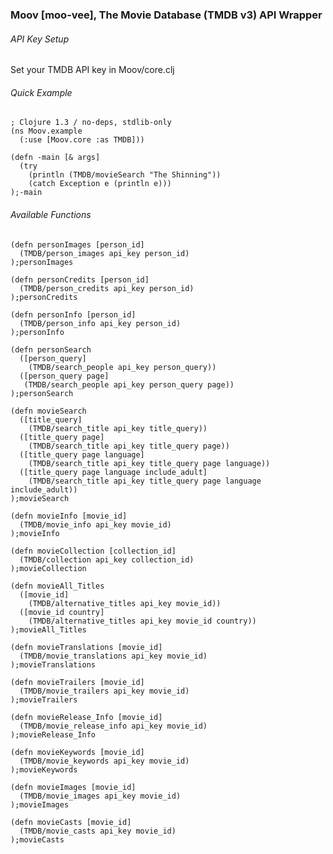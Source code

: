### Moov [moo-vee], The Movie Database (TMDB v3) API Wrapper

###### API Key Setup
Set your TMDB API key in Moov/core.clj

###### Quick Example

    ; Clojure 1.3 / no-deps, stdlib-only
    (ns Moov.example
      (:use [Moov.core :as TMDB]))
    
    (defn -main [& args]
      (try
        (println (TMDB/movieSearch "The Shinning"))
        (catch Exception e (println e)))
    );-main
    
###### Available Functions 
    
    (defn personImages [person_id]
      (TMDB/person_images api_key person_id)
    );personImages
    
    (defn personCredits [person_id]
      (TMDB/person_credits api_key person_id)
    );personCredits
    
    (defn personInfo [person_id]
      (TMDB/person_info api_key person_id)
    );personInfo
    
    (defn personSearch
      ([person_query]
        (TMDB/search_people api_key person_query))
      ([person_query page]
       (TMDB/search_people api_key person_query page))
    );personSearch
    
    (defn movieSearch 
      ([title_query]
        (TMDB/search_title api_key title_query))
      ([title_query page]
        (TMDB/search_title api_key title_query page))
      ([title_query page language]
        (TMDB/search_title api_key title_query page language))
      ([title_query page language include_adult]
        (TMDB/search_title api_key title_query page language include_adult))
    );movieSearch
    
    (defn movieInfo [movie_id]
      (TMDB/movie_info api_key movie_id)
    );movieInfo
    
    (defn movieCollection [collection_id]
      (TMDB/collection api_key collection_id)
    );movieCollection
    
    (defn movieAll_Titles
      ([movie_id]
        (TMDB/alternative_titles api_key movie_id))
      ([movie_id country]
        (TMDB/alternative_titles api_key movie_id country))
    );movieAll_Titles
    
    (defn movieTranslations [movie_id]
      (TMDB/movie_translations api_key movie_id)
    );movieTranslations
    
    (defn movieTrailers [movie_id]
      (TMDB/movie_trailers api_key movie_id)
    );movieTrailers
    
    (defn movieRelease_Info [movie_id]
      (TMDB/movie_release_info api_key movie_id)
    );movieRelease_Info
    
    (defn movieKeywords [movie_id]
      (TMDB/movie_keywords api_key movie_id)
    );movieKeywords
    
    (defn movieImages [movie_id]
      (TMDB/movie_images api_key movie_id)
    );movieImages
    
    (defn movieCasts [movie_id]
      (TMDB/movie_casts api_key movie_id)
    );movieCasts